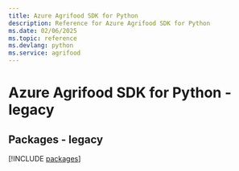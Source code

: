 ```yaml
---
title: Azure Agrifood SDK for Python
description: Reference for Azure Agrifood SDK for Python
ms.date: 02/06/2025
ms.topic: reference
ms.devlang: python
ms.service: agrifood
---
```

# Azure Agrifood SDK for Python - legacy
## Packages - legacy
[!INCLUDE [packages](agrifood-index.md)]